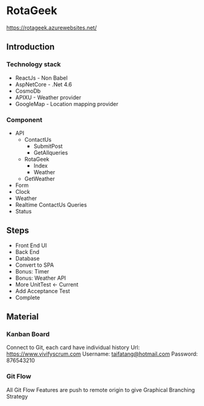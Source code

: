 # RotaGeek
https://rotageek.azurewebsites.net/
## Introduction

### Technology stack
* ReactJs - Non Babel
* AspNetCore - .Net 4.6
* CosmoDb
* APIXU - Weather provider
* GoogleMap - Location mapping provider

### Component
* API
  * ContactUs
    * SubmitPost
    * GetAllqueries
  * RotaGeek
    * Index
    * Weather
  * GetWeather
* Form
* Clock
* Weather
* Realtime ContactUs Queries
* Status

## Steps

* Front End UI
* Back End 
* Database
* Convert to SPA 
* Bonus:  Timer
* Bonus:  Weather API
* More UnitTest <- Current
* Add Acceptance Test
* Complete 

## Material

### Kanban Board 
Connect to Git, each card have individual history
Url: https://www.vivifyscrum.com
Username: taifatang@hotmail.com
Password: 876543210

### Git Flow
All Git Flow Features are push to remote origin to give Graphical Branching Strategy
